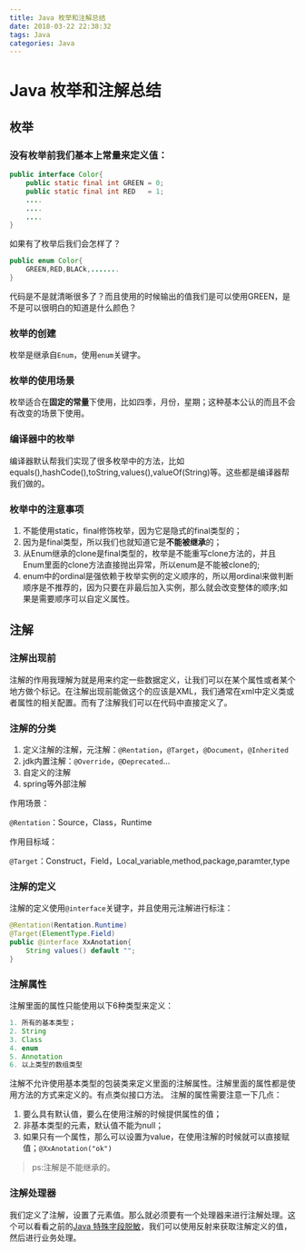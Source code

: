 ```yaml
---
title: Java 枚举和注解总结
date: 2018-03-22 22:38:32
tags: Java
categories: Java
---
```


# Java 枚举和注解总结

## 枚举

### 没有枚举前我们基本上常量来定义值：

```java
public interface Color{
    public static final int GREEN = 0;
    public static final int RED   = 1;
    ....
    ....
    ....
} 
```

如果有了枚举后我们会怎样了？

```java
public enum Color{
    GREEN,RED,BLACk,.......
}
```

代码是不是就清晰很多了？而且使用的时候输出的值我们是可以使用GREEN，是不是可以很明白的知道是什么颜色？

### 枚举的创建

枚举是继承自`Enum`，使用`enum`关键字。

### 枚举的使用场景

枚举适合在**固定的常量**下使用，比如四季，月份，星期；这种基本公认的而且不会有改变的场景下使用。

### 编译器中的枚举

编译器默认帮我们实现了很多枚举中的方法，比如equals(),hashCode(),toString,values(),valueOf(String)等。这些都是编译器帮我们做的。

### 枚举中的注意事项

1. 不能使用static，final修饰枚举，因为它是隐式的final类型的；
2. 因为是final类型，所以我们也就知道它是**不能被继承**的；
3. 从Enum继承的clone是final类型的，枚举是不能重写clone方法的，并且Enum里面的clone方法直接抛出异常，所以enum是不能被clone的;
4. enum中的ordinal是强依赖于枚举实例的定义顺序的，所以用ordinal来做判断顺序是不推荐的，因为只要在非最后加入实例，那么就会改变整体的顺序;如果是需要顺序可以自定义属性。

<!--more-->

## 注解

### 注解出现前

注解的作用我理解为就是用来约定一些数据定义，让我们可以在某个属性或者某个地方做个标记。在注解出现前能做这个的应该是XML，我们通常在xml中定义类或者属性的相关配置。而有了注解我们可以在代码中直接定义了。

### 注解的分类

1. 定义注解的注解，元注解：`@Rentation`，`@Target`，`@Document`，`@Inherited`
2. jdk内置注解：`@Override`，`@Deprecated`...
3. 自定义的注解
4. spring等外部注解

作用场景：

`@Rentation`：Source，Class，Runtime

作用目标域：

`@Target`：Construct，Field，Local_variable,method,package,paramter,type

### 注解的定义

注解的定义使用`@interface`关键字，并且使用元注解进行标注：

```java
@Rentation(Rentation.Runtime)
@Target(ElementType.Field)
public @interface XxAnotation{
    String values() default "";
}
```

### 注解属性

注解里面的属性只能使用以下6种类型来定义：

```java
1. 所有的基本类型；
2. String
3. Class
4. enum
5. Annotation
6. 以上类型的数组类型
```

注解不允许使用基本类型的包装类来定义里面的注解属性。注解里面的属性都是使用方法的方式来定义的。有点类似接口方法。
注解的属性需要注意一下几点：

1. 要么具有默认值，要么在使用注解的时候提供属性的值；
2. 非基本类型的元素，默认值不能为null；
3. 如果只有一个属性，那么可以设置为value，在使用注解的时候就可以直接赋值；`@XxAnotation("ok")`

> ps:注解是不能继承的。

### 注解处理器

我们定义了注解，设置了元素值。那么就必须要有一个处理器来进行注解处理。这个可以看看之前的[Java 特殊字段脱敏](http://www.chenzhijun.me/2017/08/19/java-sensitive/)，我们可以使用反射来获取注解定义的值，然后进行业务处理。


























